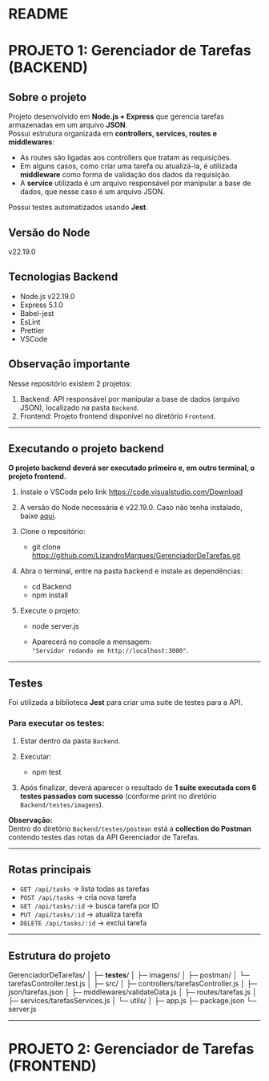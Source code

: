 # README

# PROJETO 1: Gerenciador de Tarefas (BACKEND)

## Sobre o projeto
Projeto desenvolvido em **Node.js + Express** que gerencia tarefas armazenadas em um arquivo **JSON**.  
Possui estrutura organizada em **controllers, services, routes e middlewares**:

- As routes são ligadas aos controllers que tratam as requisições.
- Em alguns casos, como criar uma tarefa ou atualizá-la, é utilizada **middleware** como forma de validação dos dados da requisição.
- A **service** utilizada é um arquivo responsável por manipular a base de dados, que nesse caso é um arquivo JSON.

Possui testes automatizados usando **Jest**.

## Versão do Node
v22.19.0

## Tecnologias Backend
- Node.js v22.19.0
- Express 5.1.0
- Babel-jest
- EsLint
- Prettier
- VSCode

## Observação importante
Nesse repositório existem 2 projetos:

1. Backend: API responsável por manipular a base de dados (arquivo JSON), localizado na pasta `Backend`.
2. Frontend: Projeto frontend disponível no diretório `Frontend`.

---

## Executando o projeto backend
**O projeto backend deverá ser executado primeiro e, em outro terminal, o projeto frontend.**

1. Instale o VSCode pelo link https://code.visualstudio.com/Download
2. A versão do Node necessária é v22.19.0. Caso não tenha instalado, baixe [aqui](https://nodejs.org/dist/v22.19.0/node-v22.19.0-x64.msi).
3. Clone o repositório:  
   - git clone https://github.com/LizandroMarques/GerenciadorDeTarefas.git
4. Abra o terminal, entre na pasta backend e instale as dependências:
   - cd Backend
   - npm install
   
5. Execute o projeto:
	- node server.js
   
   - Aparecerá no console a mensagem:  
     `"Servidor rodando em http://localhost:3000"`.

---

## Testes
Foi utilizada a biblioteca **Jest** para criar uma suite de testes para a API.

### Para executar os testes:
1. Estar dentro da pasta `Backend`.
2. Executar:
   - npm test
   
3. Após finalizar, deverá aparecer o resultado de **1 suite executada com 6 testes passados com sucesso** (conforme print no diretório `Backend/testes/imagens`).

**Observação:**  
Dentro do diretório `Backend/testes/postman` está a **collection do Postman** contendo testes das rotas da API Gerenciador de Tarefas.

---

## Rotas principais
- `GET /api/tasks` → lista todas as tarefas  
- `POST /api/tasks` → cria nova tarefa  
- `GET /api/tasks/:id` → busca tarefa por ID  
- `PUT /api/tasks/:id` → atualiza tarefa  
- `DELETE /api/tasks/:id` → exclui tarefa  

---

## Estrutura do projeto

GerenciadorDeTarefas/
│
├─ __testes__/
│   ├─ imagens/
│   ├─ postman/
│   └─ tarefasController.test.js
│
├─ src/
│   ├─ controllers/tarefasController.js
│   ├─ json/tarefas.json
│   ├─ middlewares/validateData.js
│   ├─ routes/tarefas.js
│   ├─ services/tarefasServices.js
│   └─ utils/
│
├─ app.js
├─ package.json
└─ server.js


---

# PROJETO 2: Gerenciador de Tarefas (FRONTEND)

